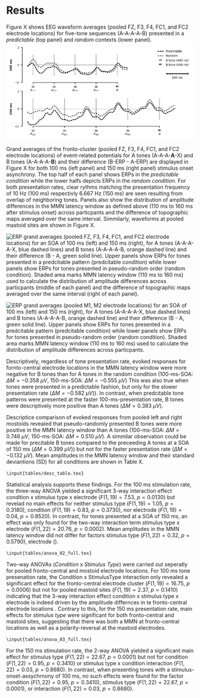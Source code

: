 # Results

Figure X shows EEG waveform averages (pooled FZ, F3, F4, FC1, and FC2 electrode locations) for five-tone sequences (A-A-A-A-B) presented in a *predictable* (top panel) and *random* contexts (lower panel). 
![EEG waveforms for five-tone sequences presented in an predictable context (dotted line) and pseudo-random condition (dashed line) for 100 ms presentation rate (top panel) and 150 ms presentation rate (lower pabel). Vertical lines indicate tone onset.](figures/fig_sequences.png)

Grand averages of the fronto-cluster (pooled FZ, F3, F4, FC1, and FC2 electrode locations) of event-related potentials for A tones (A-A-A-**A**-X) and B tones (A-A-A-A-**B**) and their difference (B-ERP - A-ERP) are displayed in Figure X for both 100 ms (left panel) and 150 ms (right panel) stimulus onset asynchrony. The top half of each panel shows ERPs in the *predictable condition* while the lower halfs depicts ERPs in the *random condition*. For both presentation rates, clear rythms matching the presentation frequency of 10 Hz (100 ms) respectivly 6.667 Hz (150 ms) are seen resulting from overlap of neighboring tones. Panels also show the distribution of amplitude differences in the MMN latency window as defined above (110 ms to 160 ms after stimulus onset) across particpants and the difference of topographic maps averaged over the same interval. Simmilarly, waveforms at pooled mastoid sites are shown in Figure X.

![ERP grand averages (pooled FZ, F3, F4, FC1, and FC2 electrode locations) for an SOA of 100 ms (left) and 150 ms (right), for A tones (A-A-A-**A**-X, blue dashed lines) and B tones (A-A-A-A-**B**, orange dashed line) and their difference (B - A, green solid line). Upper panels show ERPs for tones presented in a predcitable pattern (*predcitable condition*) while lower panels show ERPs for tones presented in pseudo-random order (*random condition*). Shaded area marks MMN latency window (110 ms to 160 ms) used to calculate the distribution of amplitude differences across particpants (middle of each panel) and the difference of topographic maps averaged over the same interval (right of each panel).](figures/fig_fronto.png)

![ERP grand averages (pooled M1, M2 electrode locations) for an SOA of 100 ms (left) and 150 ms (right), for A tones (A-A-A-**A**-X, blue dashed lines) and B tones (A-A-A-A-**B**, orange dashed line) and their difference (B - A, green solid line). Upper panels show ERPs for tones presented in a predcitable pattern (*predcitable condition*) while lower panels show ERPs for tones presented in pseudo-random order (*random condition*). Shaded area marks MMN latency window (110 ms to 160 ms) used to calculate the distribution of amplitude differences across particpants.](figures/fig_mastoids.png)



Descriptively, regardless of tone presentation rate, evoked responses for fornto-central electrode locations in the MMN latency window were more negative for B tones than for A tones in the random condition (100-ms-SOA: $\Delta M = -0.358 \: \mu V$, 150-ms-SOA: $\Delta M = -0.555 \: \mu V$) This was also true when tones were presented in a predictable fashion, but only for the slower presentation rate ($\Delta M = -0.582 \: \mu V$)). In contrast, when predcitable tone patterns were presented at the faster 100-ms-presentation rate, B tones were descriptively more positive than A tones ($\Delta M = 0.383 \: \mu V$). 

Descriptice comparison of evoked responses from pooled left and right mostoids revealed that pseudo-randomly presented B tones were more positive in the MMN latency window than A tones (100-ms-SOA: $\Delta M = 0.746 \: \mu V$, 150-ms-SOA: $\Delta M = 0.510 \: \mu V$). A simmilar observation could be made for precitable B tones compared to the preceeding A tones at a SOA of 150 ms ($\Delta M = 0.399 \: \mu V$)) but not for the faster presentation rate ($\Delta M = -0.132 \: \mu V$). Mean amplitudes in the MMN latency window and their standard deviantions (SD) for all conditions are shown in Table X.

```{=latex}
\input{tables/desc_table.tex}
```

Statistical analysis supports these findings. For the 100 ms stimulation rate, the three-way ANOVA yielded a significant 3-way interaction effect condition x stimulus type x electrode ($F(1,19) = 7.53$, $p = 0.0130$) but revelad no main effects for neither stimulus type ($F(1,19) = 1.05$, $p = 0.3180$), condition ($F(1,19) = 0.83$, $p = 0.3730$), nor electrode ($F(1,19) = 0.04$, $p = 0.8520$). In contrast, for tones presented at a SOA of 150 ms, an effect was only found for the two-way interaction term stimulus type x electrode ($F(1,22) = 20.76$, $p = 0.0002$). Mean amplitudes in the MMN latency window did not differ for factors stimulus type ($F(1,22) = 0.32$, $p = 0.5790$), electrode ().

```{=latex}
\input{tables/anova_02_full.tex}
```

Two-way ANOVAs (*Condition* x *Stimulus Type*) were carried out seperatly for pooled fronto-central and mostoid electrode locations. For 100 ms tone presenation rate,  the Condition x StimulusType interaction only revealed a significant effect for the fronto-central electrode cluster  ($F(1,19) = 16.75$, $p = 0.0006$) but not for pooled mastoid sites  ($F(1,19) = 2.37$, $p = 0.1410$) indicating that the 3-way interaction effect condition x stimulus type x electrode is indeed driven by the amplitude differnces in te fronto-central electrode locations . Contrary to this, for the 150 ms presentation rate, main effects for *stimulus type* were significant for both fronto-central and mastoid sites, suggesting that there was both a MMN at fronto-central locations as well as a polarity-reversal at the mastoid electrodes.

```{=latex}
\input{tables/anova_03_full.tex}
```

For the 150 ms stimulation rate, the 2-way ANOVA yielded a significant main effect for stimulus type ($F(1,22) = 22.67$, $p = 0.0001$) but not for condition ($F(1,22) = 0.95$, $p = 0.3410$) or  stimulus type x condition interaction ($F(1,22) = 0.03$, $p = 0.8680$). In contrast, when presenting tones with a stimulus-onset-assychrnony of 100 ms, no such effects were found for the factor condition ($F(1,22) = 0.95$, $p = 0.3410$), stimulus type ($F(1,22) = 22.67$, $p = 0.0001$), or interaction ($F(1,22) = 0.03$, $p = 0.8680$).





